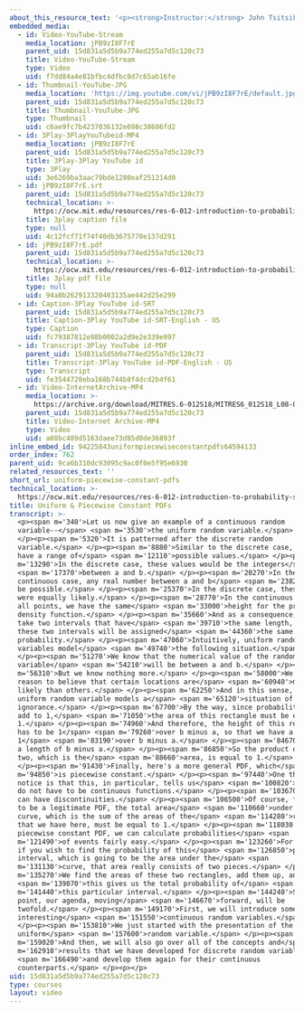 ```yaml
---
about_this_resource_text: '<p><strong>Instructor:</strong> John Tsitsiklis</p>'
embedded_media:
  - id: Video-YouTube-Stream
    media_location: jPB9zI8F7rE
    parent_uid: 15d831a5d5b9a774ed255a7d5c120c73
    title: Video-YouTube-Stream
    type: Video
    uid: f7dd84a4e81bfbc4dfbc8d7c65ab16fe
  - id: Thumbnail-YouTube-JPG
    media_location: 'https://img.youtube.com/vi/jPB9zI8F7rE/default.jpg'
    parent_uid: 15d831a5d5b9a774ed255a7d5c120c73
    title: Thumbnail-YouTube-JPG
    type: Thumbnail
    uid: c6ae9fc7b4237036132e698c38606fd2
  - id: 3Play-3PlayYouTubeid-MP4
    media_location: jPB9zI8F7rE
    parent_uid: 15d831a5d5b9a774ed255a7d5c120c73
    title: 3Play-3Play YouTube id
    type: 3Play
    uid: 3e6269ba3aac79bde1280eaf251214d0
  - id: jPB9zI8F7rE.srt
    parent_uid: 15d831a5d5b9a774ed255a7d5c120c73
    technical_location: >-
      https://ocw.mit.edu/resources/res-6-012-introduction-to-probability-spring-2018/part-i-the-fundamentals/uniform-piecewise-constant-pdfs/jPB9zI8F7rE.srt
    title: 3play caption file
    type: null
    uid: 4c12fcf71f74f40db3675770e137d291
  - id: jPB9zI8F7rE.pdf
    parent_uid: 15d831a5d5b9a774ed255a7d5c120c73
    technical_location: >-
      https://ocw.mit.edu/resources/res-6-012-introduction-to-probability-spring-2018/part-i-the-fundamentals/uniform-piecewise-constant-pdfs/jPB9zI8F7rE.pdf
    title: 3play pdf file
    type: null
    uid: 94a8b262913320403135ae442d25e299
  - id: Caption-3Play YouTube id-SRT
    parent_uid: 15d831a5d5b9a774ed255a7d5c120c73
    title: Caption-3Play YouTube id-SRT-English - US
    type: Caption
    uid: fc79387812e88b0002a2d9e2e339e997
  - id: Transcript-3Play YouTube id-PDF
    parent_uid: 15d831a5d5b9a774ed255a7d5c120c73
    title: Transcript-3Play YouTube id-PDF-English - US
    type: Transcript
    uid: fe3544728eba168b744b8f4dcd2b4f61
  - id: Video-InternetArchive-MP4
    media_location: >-
      https://archive.org/download/MITRES.6-012S18/MITRES6_012S18_L08-03_300k.mp4
    parent_uid: 15d831a5d5b9a774ed255a7d5c120c73
    title: Video-Internet Archive-MP4
    type: Video
    uid: a08bc489d5163daee73d85d0de36893f
inline_embed_id: 94225843uniformpiecewiseconstantpdfs64594133
order_index: 762
parent_uid: 9ca6b310dc93095c9ac0f0e5f95e6930
related_resources_text: ''
short_url: uniform-piecewise-constant-pdfs
technical_location: >-
  https://ocw.mit.edu/resources/res-6-012-introduction-to-probability-spring-2018/part-i-the-fundamentals/uniform-piecewise-constant-pdfs
title: Uniform & Piecewise Constant PDFs
transcript: >-
  <p><span m='340'>Let us now give an example of a continuous random
  variable--</span> <span m='3530'>the uniform random variable.</span>
  </p><p><span m='5320'>It is patterned after the discrete random
  variable.</span> </p><p><span m='8880'>Similar to the discrete case, we will
  have a range of</span> <span m='12110'>possible values.</span> </p><p><span
  m='13290'>In the discrete case, these values would be the integers</span>
  <span m='17370'>between a and b.</span> </p><p><span m='20270'>In the
  continuous case, any real number between a and b</span> <span m='23820'>will
  be possible.</span> </p><p><span m='25370'>In the discrete case, these values
  were equally likely.</span> </p><p><span m='28770'>In the continuous case, at
  all points, we have the same</span> <span m='33000'>height for the probability
  density function.</span> </p><p><span m='35660'>And as a consequence, if we
  take two intervals that have</span> <span m='39710'>the same length, then
  these two intervals will be assigned</span> <span m='44360'>the same
  probability.</span> </p><p><span m='47060'>Intuitively, uniform random
  variables model</span> <span m='49740'>the following situation.</span>
  </p><p><span m='51270'>We know that the numerical value of the random
  variable</span> <span m='54210'>will be between a and b.</span> </p><p><span
  m='56310'>But we know nothing more.</span> </p><p><span m='58000'>We have no
  reason to believe that certain locations are</span> <span m='60940'>more
  likely than others.</span> </p><p><span m='62250'>And in this sense, the
  uniform random variable models a</span> <span m='65120'>situation of complete
  ignorance.</span> </p><p><span m='67700'>By the way, since probabilities must
  add to 1,</span> <span m='71050'>the area of this rectangle must be equal to
  1.</span> </p><p><span m='74960'>And therefore, the height of this rectangle
  has to be 1</span> <span m='79260'>over b minus a, so that we have a height of
  1</span> <span m='83190'>over b minus a.</span> </p><p><span m='84670'>We have
  a length of b minus a.</span> </p><p><span m='86850'>So the product of the
  two, which is the</span> <span m='88660'>area, is equal to 1.</span>
  </p><p><span m='91430'>Finally, here's a more general PDF, which</span> <span
  m='94850'>is piecewise constant.</span> </p><p><span m='97440'>One thing to
  notice is that this, in particular, tells us</span> <span m='100820'>that PDFs
  do not have to be continuous functions.</span> </p><p><span m='103670'>They
  can have discontinuities.</span> </p><p><span m='106500'>Of course, for this
  to be a legitimate PDF, the total area</span> <span m='110660'>under the
  curve, which is the sum of the areas of the</span> <span m='114280'>rectangles
  that we have here, must be equal to 1.</span> </p><p><span m='118030'>With a
  piecewise constant PDF, we can calculate probabilities</span> <span
  m='121490'>of events fairly easy.</span> </p><p><span m='123260'>For example,
  if you wish to find the probability of this</span> <span m='126850'>particular
  interval, which is going to be the area under the</span> <span
  m='131130'>curve, that area really consists of two pieces.</span> </p><p><span
  m='135270'>We find the areas of these two rectangles, add them up, and</span>
  <span m='139070'>this gives us the total probability of</span> <span
  m='141440'>this particular interval.</span> </p><p><span m='144240'>So at this
  point, our agenda, moving</span> <span m='146670'>forward, will be
  twofold.</span> </p><p><span m='149170'>First, we will introduce some
  interesting</span> <span m='151550'>continuous random variables.</span>
  </p><p><span m='153810'>We just started with the presentation of the
  uniform</span> <span m='157600'>random variable.</span> </p><p><span
  m='159020'>And then, we will also go over all of the concepts and</span> <span
  m='162910'>results that we have developed for discrete random variables</span>
  <span m='166490'>and develop them again for their continuous
  counterparts.</span> </p><p></p>
uid: 15d831a5d5b9a774ed255a7d5c120c73
type: courses
layout: video
---
```

